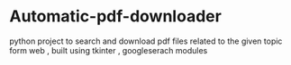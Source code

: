 # Automatic-pdf-downloader
python project to search and download pdf files related to the given topic form web , built using tkinter , googleserach modules
